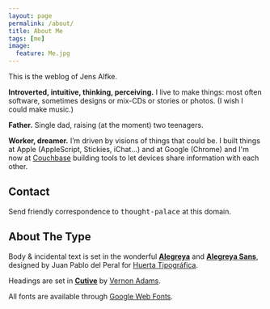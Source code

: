 ```yaml
---
layout: page
permalink: /about/
title: About Me
tags: [me]
image:
  feature: Me.jpg
---
```


This is the weblog of Jens Alfke.

**Introverted, intuitive, thinking, perceiving.** I live to make things: most often software, sometimes designs or mix-CDs or stories or photos. (I wish I could make music.)

**Father.** Single dad, raising (at the moment) two teenagers.

**Worker, dreamer.** I’m driven by visions of things that could be. I built things at Apple (AppleScript, Stickies, iChat…) and at Google (Chrome) and I'm now at [Couchbase](http://www.couchbase.com/mobile) building tools to let devices share information with each other.

## Contact

Send friendly correspondence to <tt>thought-palace</tt> at this domain.

## About The Type

Body & incidental text is set in the wonderful [**Alegreya**](http://www.google.com/fonts/specimen/Alegreya) and [**Alegreya Sans**](http://www.google.com/fonts/specimen/Alegreya+Sans), designed by Juan Pablo del Peral for [Huerta Tipográfica](http://www.huertatipografica.com).

Headings are set in [**Cutive**](http://www.google.com/fonts/specimen/Cutive) by [Vernon Adams](http://code.newtypography.co.uk).

All fonts are available through [Google Web Fonts](http://www.google.com/fonts/).